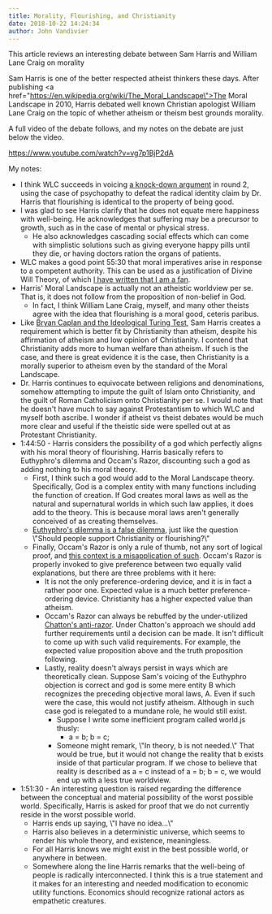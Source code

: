 ```yaml
---
title: Morality, Flourishing, and Christianity
date: 2018-10-22 14:24:34
author: John Vandivier
---
```




This article reviews an interesting debate between Sam Harris and William Lane Craig on morality

Sam Harris is one of the better respected atheist thinkers these days. After publishing <a href=\"https://en.wikipedia.org/wiki/The_Moral_Landscape\">The Moral Landscape</a> in 2010, Harris debated well known Christian apologist William Lane Craig on the topic of whether atheism or theism best grounds morality.

A full video of the debate follows, and my notes on the debate are just below the video.

https://www.youtube.com/watch?v=vg7p1BjP2dA

My notes:
<ul>
 	<li>I think WLC succeeds in voicing <a href=\"http://www.reasonablefaith.org/is-the-foundation-of-morality-natural-or-supernatural-the-craig-harris#_ednref17\">a knock-down argument</a> in round 2, using the case of psychopathy to defeat the radical identity claim by Dr. Harris that flourishing is identical to the property of being good.</li>
 	<li>I was glad to see Harris clarify that he does not equate mere happiness with well-being. He acknowledges that suffering may be a precursor to growth, such as in the case of mental or physical stress.
<ul>
 	<li>He also acknowledges cascading social effects which can come with simplistic solutions such as giving everyone happy pills until they die, or having doctors ration the organs of patients.</li>
</ul>
</li>
 	<li>WLC makes a good point 55:30 that moral imperatives arise in response to a competent authority. This can be used as a justification of Divine Will Theory, of which <a href=\"http://www.afterecon.com/philosophy-religion-and-apologetics/euthyphro-revisited/\">I have written that I am a fan</a>.</li>
 	<li>Harris' Moral Landscape is actually not an atheistic worldview per se. That is, it does not follow from the proposition of non-belief in God.
<ul>
 	<li>In fact, I think William Lane Craig, myself, and many other theists agree with the idea that flourishing is a moral good, ceteris paribus.</li>
</ul>
</li>
 	<li>Like <a href=\"http://www.afterecon.com/economics-and-finance/caplan-on-christianity/\">Bryan Caplan and the Ideological Turing Test</a>, Sam Harris creates a requirement which is better fit by Christianity than atheism, despite his affirmation of atheism and low opinion of Christianity. I contend that Christianity adds more to human welfare than atheism. If such is the case, and there is great evidence it is the case, then Christianity is a morally superior to atheism even by the standard of the Moral Landscape.</li>
 	<li>Dr. Harris continues to equivocate between religions and denominations, somehow attempting to impute the guilt of Islam onto Christianity, and the guilt of Roman Catholicism onto Christianity per se. I would note that he doesn't have much to say against Protestantism to which WLC and myself both ascribe. I wonder if atheist vs theist debates would be much more clear and useful if the theistic side were spelled out at as Protestant Christianity.</li>
 	<li>1:44:50 - Harris considers the possibility of a god which perfectly aligns with his moral theory of flourishing. Harris basically refers to Euthyphro's dilemma and Occam's Razor, discounting such a god as adding nothing to his moral theory.
<ul>
 	<li>First, I think such a god would add to the Moral Landscape theory. Specifically, God is a complex entity with many functions including the function of creation. If God creates moral laws as well as the natural and supernatural worlds in which such law applies, it does add to the theory. This is because moral laws aren't generally conceived of as creating themselves.</li>
 	<li><a href=\"http://www.reasonablefaith.org/euthyphro-dilemma\">Euthyphro's dilemma is a false dilemma</a>, just like the question \"Should people support Christianity or flourishing?\"</li>
 	<li>Finally, Occam's Razor is only a rule of thumb, not any sort of logical proof, and <a href=\"https://en.wikipedia.org/wiki/Occam's_razor#Controversial_aspects_of_the_razor\">this context is a misapplication of such</a>. Occam's Razor is properly invoked to give preference between two equally valid explanations, but there are three problems with it here:
<ul>
 	<li>It is not the only preference-ordering device, and it is in fact a rather poor one. Expected value is a much better preference-ordering device. Christianity has a higher expected value than atheism.</li>
 	<li>Occam's Razor can always be rebuffed by the under-utilized <a href=\"https://en.wikipedia.org/w/index.php?title=Occam%27s_razor&amp;oldid=864379153#Anti-razors\">Chatton's anti-razor</a>. Under Chatton's approach we should add further requirements until a decision can be made. It isn't difficult to come up with such valid requirements. For example, the expected value proposition above and the truth proposition following.</li>
 	<li>Lastly, reality doesn't always persist in ways which are theoretically clean. Suppose Sam's voicing of the Euthyphro objection is correct and god is some mere entity B which recognizes the preceding objective moral laws, A. Even if such were the case, this would not justify atheism. Although in such case god is relegated to a mundane role, he would still exist.
<ul>
 	<li>Suppose I write some inefficient program called world.js thusly:
<ul>
 	<li>a = b; b = c;</li>
</ul>
</li>
 	<li>Someone might remark, \"In theory, b is not needed.\" That would be true, but it would not change the reality that b exists inside of that particular program. If we chose to believe that reality is described as a = c instead of a = b; b = c, we would end up with a less true worldview.</li>
</ul>
</li>
</ul>
</li>
</ul>
</li>
 	<li>1:51:30 - An interesting question is raised regarding the difference between the conceptual and material possibility of the worst possible world. Specifically, Harris is asked for proof that we do not currently reside in the worst possible world.
<ul>
 	<li>Harris ends up saying, \"I have no idea...\"</li>
 	<li>Harris also believes in a deterministic universe, which seems to render his whole theory, and existence, meaningless.</li>
 	<li>For all Harris knows we might exist in the best possible world, or anywhere in between.</li>
 	<li>Somewhere along the line Harris remarks that the well-being of people is radically interconnected. I think this is a true statement and it makes for an interesting and needed modification to economic utility functions. Economics should recognize rational actors as empathetic creatures.</li>
</ul>
</li>
</ul>